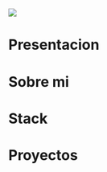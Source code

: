 
<h1 aling="center">
    <img src="https://readme-typing-svg.herokuapp.com/?font="DM+Sans"&size=35&center=true&vCenter=true&width=500&height=70&duration=4000&lines=Hola!+👋;+Soy+Farid+Bustos!;" />
</h1>



<h1>Presentacion</h1>
<h1>Sobre mi</h1>
<h1>Stack</h1>
<h1>Proyectos</h1>
